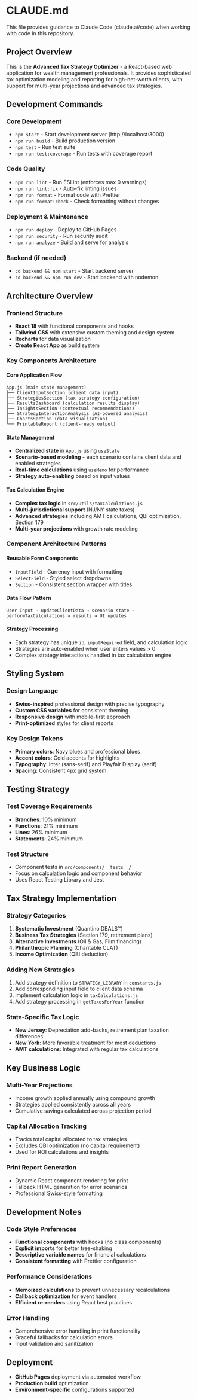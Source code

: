 # CLAUDE.md

This file provides guidance to Claude Code (claude.ai/code) when working with code in this repository.

## Project Overview

This is the **Advanced Tax Strategy Optimizer** - a React-based web application for wealth management professionals. It provides sophisticated tax optimization modeling and reporting for high-net-worth clients, with support for multi-year projections and advanced tax strategies.

## Development Commands

### Core Development
- `npm start` - Start development server (http://localhost:3000)
- `npm run build` - Build production version
- `npm test` - Run test suite
- `npm run test:coverage` - Run tests with coverage report

### Code Quality
- `npm run lint` - Run ESLint (enforces max 0 warnings)
- `npm run lint:fix` - Auto-fix linting issues
- `npm run format` - Format code with Prettier
- `npm run format:check` - Check formatting without changes

### Deployment & Maintenance
- `npm run deploy` - Deploy to GitHub Pages
- `npm run security` - Run security audit
- `npm run analyze` - Build and serve for analysis

### Backend (if needed)
- `cd backend && npm start` - Start backend server
- `cd backend && npm run dev` - Start backend with nodemon

## Architecture Overview

### Frontend Structure
- **React 18** with functional components and hooks
- **Tailwind CSS** with extensive custom theming and design system
- **Recharts** for data visualization
- **Create React App** as build system

### Key Components Architecture

#### Core Application Flow
```
App.js (main state management)
├── ClientInputSection (client data input)
├── StrategiesSection (tax strategy configuration)
├── ResultsDashboard (calculation results display)
├── InsightsSection (contextual recommendations)
├── StrategyInteractionAnalysis (AI-powered analysis)
├── ChartsSection (data visualization)
└── PrintableReport (client-ready output)
```

#### State Management
- **Centralized state** in `App.js` using `useState`
- **Scenario-based modeling** - each scenario contains client data and enabled strategies
- **Real-time calculations** using `useMemo` for performance
- **Strategy auto-enabling** based on input values

#### Tax Calculation Engine
- **Complex tax logic** in `src/utils/taxCalculations.js`
- **Multi-jurisdictional support** (NJ/NY state taxes)
- **Advanced strategies** including AMT calculations, QBI optimization, Section 179
- **Multi-year projections** with growth rate modeling

### Component Architecture Patterns

#### Reusable Form Components
- `InputField` - Currency input with formatting
- `SelectField` - Styled select dropdowns
- `Section` - Consistent section wrapper with titles

#### Data Flow Pattern
```
User Input → updateClientData → scenario state → performTaxCalculations → results → UI updates
```

#### Strategy Processing
- Each strategy has unique `id`, `inputRequired` field, and calculation logic
- Strategies are auto-enabled when user enters values > 0
- Complex strategy interactions handled in tax calculation engine

## Styling System

### Design Language
- **Swiss-inspired** professional design with precise typography
- **Custom CSS variables** for consistent theming
- **Responsive design** with mobile-first approach
- **Print-optimized** styles for client reports

### Key Design Tokens
- **Primary colors**: Navy blues and professional blues
- **Accent colors**: Gold accents for highlights
- **Typography**: Inter (sans-serif) and Playfair Display (serif)
- **Spacing**: Consistent 4px grid system

## Testing Strategy

### Test Coverage Requirements
- **Branches**: 10% minimum
- **Functions**: 21% minimum  
- **Lines**: 26% minimum
- **Statements**: 24% minimum

### Test Structure
- Component tests in `src/components/__tests__/`
- Focus on calculation logic and component behavior
- Uses React Testing Library and Jest

## Tax Strategy Implementation

### Strategy Categories
1. **Systematic Investment** (Quantino DEALS™)
2. **Business Tax Strategies** (Section 179, retirement plans)
3. **Alternative Investments** (Oil & Gas, Film financing)
4. **Philanthropic Planning** (Charitable CLAT)
5. **Income Optimization** (QBI deduction)

### Adding New Strategies
1. Add strategy definition to `STRATEGY_LIBRARY` in `constants.js`
2. Add corresponding input field to client data schema
3. Implement calculation logic in `taxCalculations.js`
4. Add strategy processing in `getTaxesForYear` function

### State-Specific Tax Logic
- **New Jersey**: Depreciation add-backs, retirement plan taxation differences
- **New York**: More favorable treatment for most deductions
- **AMT calculations**: Integrated with regular tax calculations

## Key Business Logic

### Multi-Year Projections
- Income growth applied annually using compound growth
- Strategies applied consistently across all years
- Cumulative savings calculated across projection period

### Capital Allocation Tracking
- Tracks total capital allocated to tax strategies
- Excludes QBI optimization (no capital requirement)
- Used for ROI calculations and insights

### Print Report Generation
- Dynamic React component rendering for print
- Fallback HTML generation for error scenarios
- Professional Swiss-style formatting

## Development Notes

### Code Style Preferences
- **Functional components** with hooks (no class components)
- **Explicit imports** for better tree-shaking
- **Descriptive variable names** for financial calculations
- **Consistent formatting** with Prettier configuration

### Performance Considerations
- **Memoized calculations** to prevent unnecessary recalculations
- **Callback optimization** for event handlers
- **Efficient re-renders** using React best practices

### Error Handling
- Comprehensive error handling in print functionality
- Graceful fallbacks for calculation errors
- Input validation and sanitization

## Deployment

- **GitHub Pages** deployment via automated workflow
- **Production build** optimization
- **Environment-specific** configurations supported
